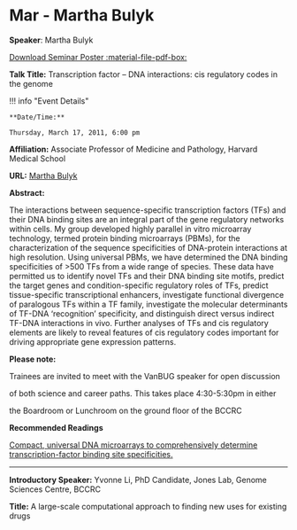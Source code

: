 # Mar - Martha Bulyk

**Speaker**: Martha Bulyk

[Download Seminar Poster :material-file-pdf-box:](http://www.vanbug.org/wp-content/uploads/2011/03/poster_mar_17_2011.pdf "poster_mar_17_2011.pdf")

**Talk Title:** Transcription factor – DNA interactions: cis regulatory codes in the genome

!!! info "Event Details"
    
    
    **Date/Time:**
    
    Thursday, March 17, 2011, 6:00 pm

**Affiliation:** Associate Professor of Medicine and Pathology, Harvard Medical School

**URL:** [Martha Bulyk](http://the_brain.bwh.harvard.edu/index.html)

**Abstract:**

The interactions between sequence-specific transcription factors (TFs) and their DNA binding sites are an integral part of the gene regulatory networks within cells. My group developed highly parallel in vitro microarray technology, termed protein binding microarrays (PBMs), for the characterization of the sequence specificities of DNA-protein interactions at high resolution. Using universal PBMs, we have determined the DNA binding specificities of >500 TFs from a wide range of species. These data have permitted us to identify novel TFs and their DNA binding site motifs, predict the target genes and condition-specific regulatory roles of TFs, predict tissue-specific transcriptional enhancers, investigate functional divergence of paralogous TFs within a TF family, investigate the molecular determinants of TF-DNA ‘recognition’ specificity, and distinguish direct versus indirect TF-DNA interactions in vivo. Further analyses of TFs and cis regulatory elements are likely to reveal features of cis regulatory codes important for driving appropriate gene expression patterns.

**Please note:**

Trainees are invited to meet with the VanBUG speaker for open discussion

of both science and career paths. This takes place 4:30-5:30pm in either

the Boardroom or Lunchroom on the ground floor of the BCCRC

**Recommended Readings**

[Compact, universal DNA microarrays to comprehensively determine transcription-factor binding site specificities.](http://the_brain.bwh.harvard.edu/pubs/CompactDNAview.pdf)

---

**Introductory Speaker:** Yvonne Li, PhD Candidate, Jones Lab, Genome Sciences Centre, BCCRC

**Title:** A large-scale computational approach to finding new uses for existing drugs

